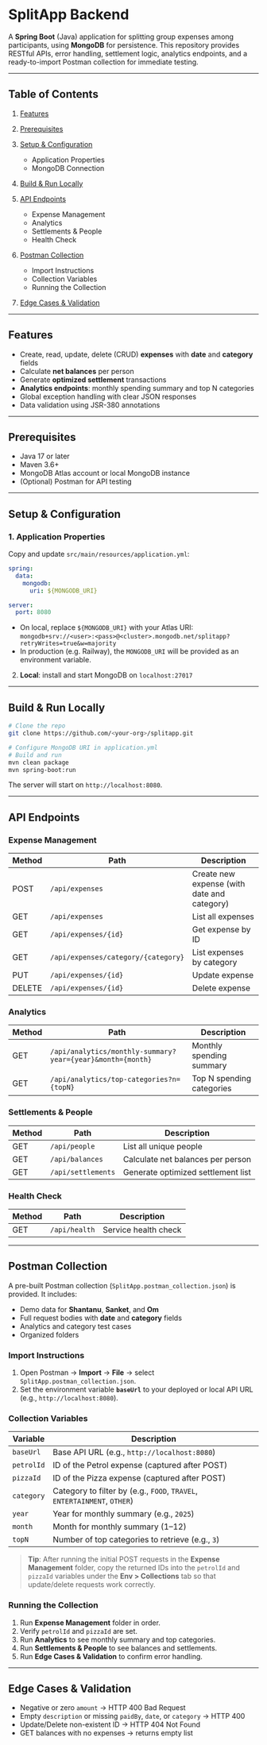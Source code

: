 # SplitApp Backend

A **Spring Boot** (Java) application for splitting group expenses among participants, using **MongoDB** for persistence. This repository provides RESTful APIs, error handling, settlement logic, analytics endpoints, and a ready-to-import Postman collection for immediate testing.

---

## Table of Contents

1. [Features](#features)
2. [Prerequisites](#prerequisites)
3. [Setup & Configuration](#setup--configuration)

   * Application Properties
   * MongoDB Connection
4. [Build & Run Locally](#build--run-locally)
5. [API Endpoints](#api-endpoints)

   * Expense Management
   * Analytics
   * Settlements & People
   * Health Check
6. [Postman Collection](#postman-collection)

   * Import Instructions
   * Collection Variables
   * Running the Collection
7. [Edge Cases & Validation](#edge-cases--validation)
---

## Features

* Create, read, update, delete (CRUD) **expenses** with **date** and **category** fields
* Calculate **net balances** per person
* Generate **optimized settlement** transactions
* **Analytics endpoints**: monthly spending summary and top N categories
* Global exception handling with clear JSON responses
* Data validation using JSR-380 annotations

---

## Prerequisites

* Java 17 or later
* Maven 3.6+
* MongoDB Atlas account or local MongoDB instance
* (Optional) Postman for API testing

---

## Setup & Configuration

### 1. Application Properties

Copy and update `src/main/resources/application.yml`:

```yaml
spring:
  data:
    mongodb:
      uri: ${MONGODB_URI}

server:
  port: 8080
```

* On local, replace `${MONGODB_URI}` with your Atlas URI:
  `mongodb+srv://<user>:<pass>@<cluster>.mongodb.net/splitapp?retryWrites=true&w=majority`
* In production (e.g. Railway), the `MONGODB_URI` will be provided as an environment variable.


2. **Local**: install and start MongoDB on `localhost:27017`

---

## Build & Run Locally

```bash
# Clone the repo
git clone https://github.com/<your-org>/splitapp.git

# Configure MongoDB URI in application.yml
# Build and run
mvn clean package
mvn spring-boot:run
```

The server will start on `http://localhost:8080`.

---

## API Endpoints

### Expense Management

| Method | Path                                | Description                                 |
| ------ | ----------------------------------- | ------------------------------------------- |
| POST   | `/api/expenses`                     | Create new expense (with date and category) |
| GET    | `/api/expenses`                     | List all expenses                           |
| GET    | `/api/expenses/{id}`                | Get expense by ID                           |
| GET    | `/api/expenses/category/{category}` | List expenses by category                   |
| PUT    | `/api/expenses/{id}`                | Update expense                              |
| DELETE | `/api/expenses/{id}`                | Delete expense                              |

### Analytics

| Method | Path                                                       | Description               |
| ------ | ---------------------------------------------------------- | ------------------------- |
| GET    | `/api/analytics/monthly-summary?year={year}&month={month}` | Monthly spending summary  |
| GET    | `/api/analytics/top-categories?n={topN}`                   | Top N spending categories |

### Settlements & People

| Method | Path               | Description                        |
| ------ | ------------------ | ---------------------------------- |
| GET    | `/api/people`      | List all unique people             |
| GET    | `/api/balances`    | Calculate net balances per person  |
| GET    | `/api/settlements` | Generate optimized settlement list |

### Health Check

| Method | Path          | Description          |
| ------ | ------------- | -------------------- |
| GET    | `/api/health` | Service health check |

---

## Postman Collection

A pre-built Postman collection (`SplitApp.postman_collection.json`) is provided. It includes:

* Demo data for **Shantanu**, **Sanket**, and **Om**
* Full request bodies with **date** and **category** fields
* Analytics and category test cases
* Organized folders

### Import Instructions

1. Open Postman → **Import** → **File** → select `SplitApp.postman_collection.json`.
2. Set the environment variable **`baseUrl`** to your deployed or local API URL (e.g., `http://localhost:8080`).

### Collection Variables

| Variable   | Description                                                              |
| ---------- | ------------------------------------------------------------------------ |
| `baseUrl`  | Base API URL (e.g., `http://localhost:8080`)                             |
| `petrolId` | ID of the Petrol expense (captured after POST)                           |
| `pizzaId`  | ID of the Pizza expense (captured after POST)                            |
| `category` | Category to filter by (e.g., `FOOD`, `TRAVEL`, `ENTERTAINMENT`, `OTHER`) |
| `year`     | Year for monthly summary (e.g., `2025`)                                  |
| `month`    | Month for monthly summary (1–12)                                         |
| `topN`     | Number of top categories to retrieve (e.g., `3`)                         |

> **Tip**: After running the initial POST requests in the **Expense Management** folder, copy the returned IDs into the `petrolId` and `pizzaId` variables under the **Env > Collections** tab so that update/delete requests work correctly.

### Running the Collection

1. Run **Expense Management** folder in order.
2. Verify `petrolId` and `pizzaId` are set.
3. Run **Analytics** to see monthly summary and top categories.
4. Run **Settlements & People** to see balances and settlements.
5. Run **Edge Cases & Validation** to confirm error handling.

---

## Edge Cases & Validation

* Negative or zero `amount` → HTTP 400 Bad Request
* Empty `description` or missing `paidBy`, `date`, or `category` → HTTP 400
* Update/Delete non-existent ID → HTTP 404 Not Found
* GET balances with no expenses → returns empty list


